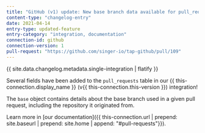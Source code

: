 ```yaml
---
title: "GitHub (v1) update: New base branch data available for pull_requests"
content-type: "changelog-entry"
date: 2021-04-14
entry-type: updated-feature
entry-category: "integration, documentation"
connection-id: github
connection-version: 1
pull-request: "https://github.com/singer-io/tap-github/pull/109"
---
```

{{ site.data.changelog.metadata.single-integration | flatify }}

Several fields have been added to the `pull_requests` table in our {{ this-connection.display_name }} (v{{ this-connection.this-version }}) integration!

The `base` object contains details about the base branch used in a given pull request, including the repository it originated from.

Learn more in [our documentation]({{ this-connection.url | prepend: site.baseurl | prepend: site.home | append: "#pull-requests"}}).